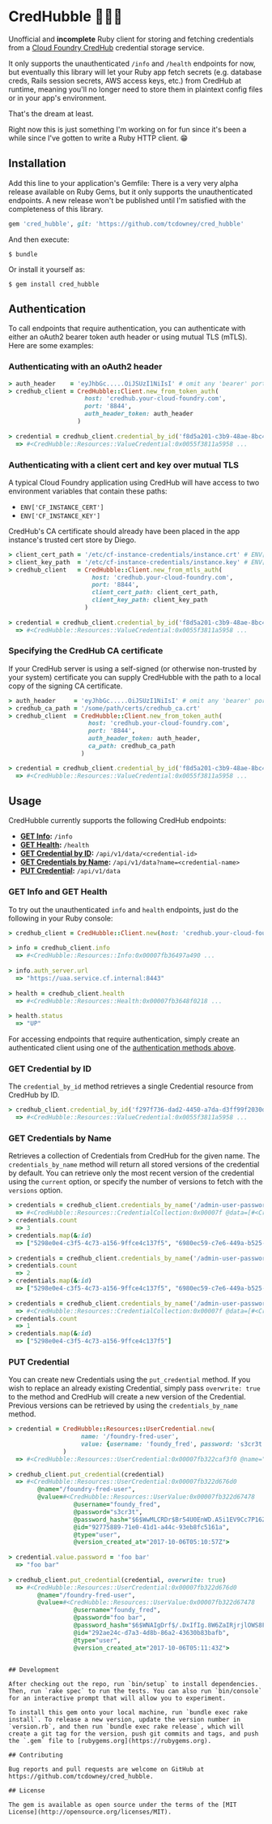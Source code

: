 # CredHubble :full_moon_with_face::telescope::full_moon_with_face:

Unofficial and **incomplete** Ruby client for storing and fetching credentials from a [Cloud Foundry CredHub](https://github.com/cloudfoundry-incubator/credhub) credential storage service.

It only supports the unauthenticated `/info` and `/health` endpoints for now, but eventually this library will let your Ruby app fetch secrets (e.g. database creds, Rails session secrets, AWS access keys, etc.) from CredHub at runtime, meaning you'll no longer need to store them in plaintext config files or in your app's environment.

That's the dream at least.

Right now this is just something I'm working on for fun since it's been a while since I've gotten to write a Ruby HTTP client. :grin:

## Installation

Add this line to your application's Gemfile:
There is a very very alpha release available on Ruby Gems, but it only supports the unauthenticated endpoints. A new release won't be published until I'm satisfied with the completeness of this library.

```ruby
gem 'cred_hubble', git: 'https://github.com/tcdowney/cred_hubble'
```

And then execute:

    $ bundle

Or install it yourself as:

    $ gem install cred_hubble

## Authentication

To call endpoints that require authentication, you can authenticate with either an oAuth2 bearer token auth header or using mutual TLS (mTLS).
Here are some examples:

### Authenticating with an oAuth2 header
```ruby
> auth_header    = 'eyJhbGc.....OiJSUzI1NiIsI' # omit any 'bearer' portion
> credhub_client = CredHubble::Client.new_from_token_auth(
                     host: 'credhub.your-cloud-foundry.com',
                     port: '8844',
                     auth_header_token: auth_header
                   )
           
> credential = credhub_client.credential_by_id('f8d5a201-c3b9-48ae-8bc4-3b86b42210a1')
  => #<CredHubble::Resources::ValueCredential:0x0055f3811a5958 ...
```

### Authenticating with a client cert and key over mutual TLS
A typical Cloud Foundry application using CredHub will have access to two environment variables that contain these paths:
* `ENV['CF_INSTANCE_CERT']`
* `ENV['CF_INSTANCE_KEY']`

CredHub's CA certificate should already have been placed in the app instance's trusted cert store by Diego.

```ruby
> client_cert_path = '/etc/cf-instance-credentials/instance.crt' # ENV['CF_INSTANCE_CERT']
> client_key_path  = '/etc/cf-instance-credentials/instance.key' # ENV['CF_INSTANCE_KEY']
> credhub_client   = CredHubble::Client.new_from_mtls_auth(
                       host: 'credhub.your-cloud-foundry.com',
                       port: '8844',
                       client_cert_path: client_cert_path,
                       client_key_path: client_key_path
                     )
           
> credential = credhub_client.credential_by_id('f8d5a201-c3b9-48ae-8bc4-3b86b42210a1')
  => #<CredHubble::Resources::ValueCredential:0x0055f3811a5958 ...
```

### Specifying the CredHub CA certificate
If your CredHub server is using a self-signed (or otherwise non-trusted by your system) certificate you can supply CredHubble with the path to a local copy of the signing CA certificate.

```ruby
> auth_header     = 'eyJhbGc.....OiJSUzI1NiIsI' # omit any 'bearer' portion
> credhub_ca_path = '/some/path/certs/credhub_ca.crt'
> credhub_client  = CredHubble::Client.new_from_token_auth(
                      host: 'credhub.your-cloud-foundry.com',
                      port: '8844',
                      auth_header_token: auth_header,
                      ca_path: credhub_ca_path
                    )

> credential = credhub_client.credential_by_id('f8d5a201-c3b9-48ae-8bc4-3b86b42210a1')
  => #<CredHubble::Resources::ValueCredential:0x0055f3811a5958 ...
```

## Usage

CredHubble currently supports the following CredHub endpoints:

* **[GET Info](#get-info-and-get-health):** `/info`
* **[GET Health](#get-info-and-get-health):** `/health`
* **[GET Credential by ID](#get-credential-by-id):** `/api/v1/data/<credential-id>`
* **[GET Credentials by Name](#get-credentials-by-name):** `/api/v1/data?name=<credential-name>`
* **[PUT Credential](#put-credential):** `/api/v1/data`


### GET Info and GET Health
To try out the unauthenticated `info` and `health` endpoints, just do the following in your Ruby console:

```ruby
> credhub_client = CredHubble::Client.new(host: 'credhub.your-cloud-foundry.com', port: '8844')
           
> info = credhub_client.info
  => #<CredHubble::Resources::Info:0x00007fb36497a490 ...
  
> info.auth_server.url
  => "https://uaa.service.cf.internal:8443"
  
> health = credhub_client.health
  => #<CredHubble::Resources::Health:0x00007fb3648f0218 ...
  
> health.status
  => "UP"
```

For accessing endpoints that require authentication, simply create an authenticated client using one of the [authentication methods above](#authentication).

### GET Credential by ID
The `credential_by_id` method retrieves a single Credential resource from CredHub by ID.

```ruby
> credhub_client.credential_by_id('f297f736-dad2-4450-a7da-d3ff99f2030d')
  => #<CredHubble::Resources::ValueCredential:0x0055f3811a5958 ...
```

### GET Credentials by Name
Retrieves a collection of Credentials from CredHub for the given name. The `credentials_by_name` method will return all stored versions of the credential by default.
You can retrieve only the most recent version of the credential using the `current` option, or specify the number of versions to fetch with the `versions` option.

```ruby
> credentials = credhub_client.credentials_by_name('/admin-user-password')
  => #<CredHubble::Resources::CredentialCollection:0x00007f @data=[#<CredHubble::Resources::PasswordCredential:0x00004a ...
> credentials.count
  => 3
> credentials.map(&:id)
  => ["5298e0e4-c3f5-4c73-a156-9ffce4c137f5", "6980ec59-c7e6-449a-b525-298648cfe6a7", "3e709d6e-585c-4526-ac0d-fe99316f2255"]
  
> credentials = credhub_client.credentials_by_name('/admin-user-password', versions: 2)  
> credentials.count
  => 2
> credentials.map(&:id)
  => ["5298e0e4-c3f5-4c73-a156-9ffce4c137f5", "6980ec59-c7e6-449a-b525-298648cfe6a7"]
  
> credentials = credhub_client.credentials_by_name('/admin-user-password', current: true)
  => #<CredHubble::Resources::CredentialCollection:0x00007f @data=[#<CredHubble::Resources::PasswordCredential:0x00004a ...
> credentials.count
  => 1
> credentials.map(&:id)
  => ["5298e0e4-c3f5-4c73-a156-9ffce4c137f5"]
```

### PUT Credential
You can create new Credentials using the `put_credential` method. If you wish to replace an already existing Credential, simply pass
`overwrite: true` to the method and CredHub will create a new version of the Credential. Previous versions can be retrieved by using
the `credentials_by_name` method.

```ruby
> credential = CredHubble::Resources::UserCredential.new(
                    name: '/foundry-fred-user',
                    value: {username: 'foundy_fred', password: 's3cr3t'}
               )   
  => #<CredHubble::Resources::UserCredential:0x00007fb322caf3f0 @name="/foundry-fred-user", @value=#<CredHubble::Resources::UserValue ...
  
> credhub_client.put_credential(credential)
  => #<CredHubble::Resources::UserCredential:0x00007fb322d676d0
        @name="/foundry-fred-user",
        @value=#<CredHubble::Resources::UserValue:0x00007fb322d67478
                  @username="foundy_fred",
                  @password="s3cr3t",
                  @password_hash="$6$WwMLCRDr$Br54U0EnWD.A5i1EV9Cc7P16ZdjIBk0fFiYKghfOjW1MvL.vaXhWua.eGIbe0ziQIEP4s2OcGQpEEsc9ClFuA0">,
                  @id="92775889-71e0-41d1-a44c-93eb8fc5161a",
                  @type="user",
                  @version_created_at="2017-10-06T05:10:57Z">
             
> credential.value.password = 'foo bar'
  => "foo bar"
  
> credhub_client.put_credential(credential, overwrite: true)
  => #<CredHubble::Resources::UserCredential:0x00007fb322d676d0
        @name="/foundry-fred-user",
        @value=#<CredHubble::Resources::UserValue:0x00007fb322d67478
                  @username="foundy_fred",
                  @password="foo bar",
                  @password_hash="$6$WNAIgDrf$/.DxIfIg.8W6ZaIRjrjlOWS8FenigeWtswWr/D9edMbmSReYCzgG6VVdcdaftenq5VED3C8MJNVtDnNLF86SD.">,
                  @id="292ae24c-d7a3-4d8b-86a2-43630b83bafb",
                  @type="user",
                  @version_created_at="2017-10-06T05:11:43Z">
````
````

## Development

After checking out the repo, run `bin/setup` to install dependencies. Then, run `rake spec` to run the tests. You can also run `bin/console` for an interactive prompt that will allow you to experiment.

To install this gem onto your local machine, run `bundle exec rake install`. To release a new version, update the version number in `version.rb`, and then run `bundle exec rake release`, which will create a git tag for the version, push git commits and tags, and push the `.gem` file to [rubygems.org](https://rubygems.org).

## Contributing

Bug reports and pull requests are welcome on GitHub at https://github.com/tcdowney/cred_hubble.

## License

The gem is available as open source under the terms of the [MIT License](http://opensource.org/licenses/MIT).
